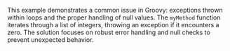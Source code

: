 This example demonstrates a common issue in Groovy: exceptions thrown within loops and the proper handling of null values. The `myMethod` function iterates through a list of integers, throwing an exception if it encounters a zero. The solution focuses on robust error handling and null checks to prevent unexpected behavior.